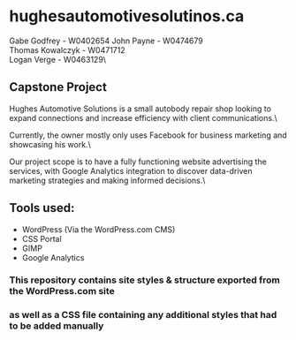 # hughesautomotivesolutinos.ca
Gabe Godfrey - W0402654
John Payne - W0474679\
Thomas Kowalczyk - W0471712\
Logan Verge - W0463129\

## Capstone Project
Hughes Automotive Solutions is a small autobody repair shop looking to expand connections and increase efficiency with client communications.​\

Currently, the owner mostly only uses Facebook for business marketing and showcasing his work.​\

Our project scope is to have a fully functioning website advertising the services, with Google Analytics integration to discover data-driven marketing strategies and making informed decisions.\


## Tools used:
- WordPress (Via the WordPress.com CMS)
- CSS Portal
- GIMP
- Google Analytics


### This repository contains site styles & structure exported from the WordPress.com site
### as well as a CSS file containing any additional styles that had to be added manually 